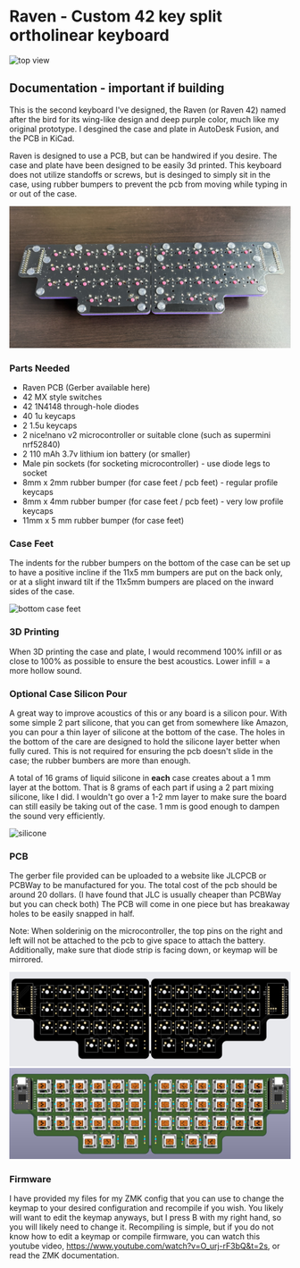# Raven - Custom 42 key split ortholinear keyboard
![top view](./raven_images/raven_top_view.jpeg)
## **Documentation - important if building**
This is the second keyboard I've designed, the Raven (or Raven 42) named after the bird for its wing-like design and deep purple color, much like my original prototype. I desgined the case and plate in AutoDesk Fusion, and the PCB in KiCad.

Raven is designed to use a PCB, but can be handwired if you desire. The case and plate have been designed to be easily 3d printed. This keyboard does not utilize standoffs or screws, but is desinged to simply sit in the case, using rubber bumpers to prevent the pcb from moving while typing in or out of the case.

![bottom pcb](./raven_images/raven_bottom_pcb.jpeg)
### Parts Needed
- Raven PCB (Gerber available here)
- 42 MX style switches
- 42 1N4148 through-hole diodes
- 40 1u keycaps
- 2 1.5u keycaps
- 2 nice!nano v2 microcontroller or suitable clone (such as supermini nrf52840)
- 2 110 mAh 3.7v lithium ion battery (or smaller)
- Male pin sockets (for socketing microcontroller) - use diode legs to socket
- 8mm x 2mm rubber bumper (for case feet / pcb feet) - regular profile keycaps
- 8mm x 4mm rubber bumper (for case feet / pcb feet) - very low profile keycaps
- 11mm x 5 mm rubber bumper (for case feet)

### Case Feet
The indents for the rubber bumpers on the bottom of the case can be set up to have a positive incline if the 11x5 mm bumpers are put on the back only, or at a slight inward tilt if the 11x5mm bumpers are placed on the inward sides of the case.

![bottom case feet](./raven_images/raven_case_feet.jpeg)


### 3D Printing 
When 3D printing the case and plate, I would recommend 100% infill or as close to 100% as possible to ensure the best acoustics. Lower infill = a more hollow sound.

### Optional Case Silicon Pour
A great way to improve acoustics of this or any board is a silicon pour. With some simple 2 part silicone, that you can get from somewhere like Amazon, you can pour a thin layer of silicone at the bottom of the case. The holes in the bottom of the care are designed to hold the silicone layer better when fully cured. This is not required for ensuring the pcb doesn't slide in the case; the rubber bumbers are more than enough.

A total of 16 grams of liquid silicone in **each** case creates about a 1 mm layer at the bottom. That is 8 grams of each part if using a 2 part mixing silicone, like I did. I wouldn't go over a 1-2 mm layer to make sure the board can still easily be taking out of the case. 1 mm is good enough to dampen the sound very efficiently. 

![silicone](./raven_images/raven_silicone.jpeg)

### PCB
The gerber file provided can be uploaded to a website like JLCPCB or PCBWay to be manufactured for you. The total cost of the pcb should be around 20 dollars. (I have found that JLC is usually cheaper than PCBWay but you can check both) The PCB will come in one piece but has breakaway holes to be easily snapped in half.

Note: When solderinig on the microcontroller, the top pins on the right and left will not be attached to the pcb to give space to attach the battery. Additionally, make sure that diode strip is facing down, or keymap will be mirrored.

![top pcb](./raven_images/raven_pcb.jpeg)
![top pcb_with_components](./raven_images/raven_pcb_with_components.jpeg)
### Firmware
I have provided my files for my ZMK config that you can use to change the keymap to your desired configuration and recompile if you wish. You likely will want to edit the keymap anyways, but I press B with my right hand, so you will likely need to change it. Recompiling is simple, but if you do not know how to edit a keymap or compile firmware, you can watch this youtube video, https://www.youtube.com/watch?v=O_urj-rF3bQ&t=2s, or read the ZMK documentation.

